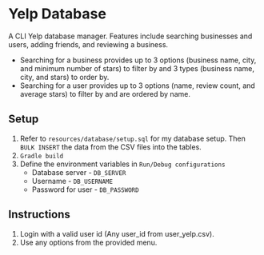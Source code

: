 # Yelp Database
A CLI Yelp database manager. Features include searching businesses and users, adding friends, and reviewing a business.
- Searching for a business provides up to 3 options (business name, city, and minimum number of stars) to filter by and 3 types (business name, city, and stars) to order by.
- Searching for a user provides up to 3 options (name, review count, and average stars) to filter by and are ordered by name.

## Setup
1. Refer to `resources/database/setup.sql` for my database setup. Then `BULK INSERT` the data from the CSV files into the tables.
2. `Gradle build`
3. Define the environment variables in `Run/Debug configurations`
   - Database server - `DB_SERVER`
   - Username - `DB_USERNAME`
   - Password for user - `DB_PASSWORD`

## Instructions
1. Login with a valid user id (Any user_id from user_yelp.csv).
2. Use any options from the provided menu.